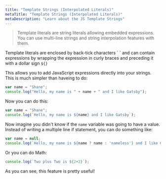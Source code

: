 ```yaml
---
title: "Template Strings (Interpolated Literals)"
metaTitle: "Template Strings (Interpolated Literals)"
metaDescription: "Learn about the JS Template Strings"
---
```


> Template literals are string literals allowing embedded expressions.
You can use multi-line strings and string interpolation features with them.

Template literals are enclosed by back-tick characters \` \` and can contain
expressions by wrapping the expression in curly braces and preceding it with a
dollar sign `${}`

This allows you to add JavaScript expressions directly into your strings. This
is much simpler than haveing to do:

```javascript
var name = "Shane";
console.log("Hello, my name is " + name + " and I like Gatsby");
```

Now you can do this:

```javascript
var name = "Shane";
console.log(`Hello, my name is ${name} and I like Gatsby`);
```

Now imagine you didn't know if the `name` variable was going to have a value.
Instead of writing a multiple line if statement, you can do something like:

```javascript
var name = null;
console.log(`Hello, my name is ${name ? name : 'nameless'} and I like Gatsby`);
```

Or you can do Math:

```javascript
console.log(`Two plus Two is ${2+2}`);
```

As you can see, this feature is pretty useful!
